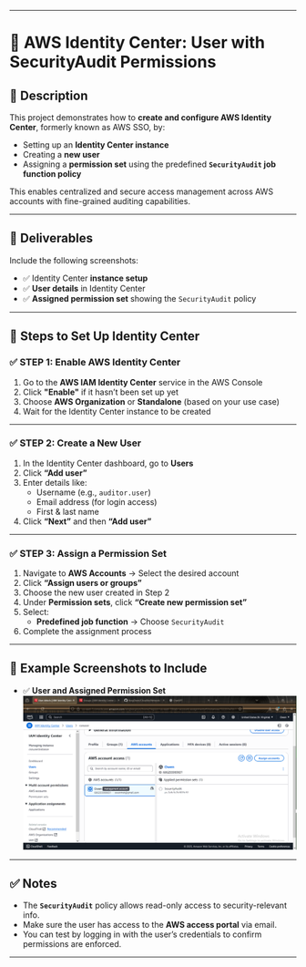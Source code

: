 
---

# 🔐 AWS Identity Center: User with SecurityAudit Permissions

## 📝 Description

This project demonstrates how to **create and configure AWS Identity Center**, formerly known as AWS SSO, by:

- Setting up an **Identity Center instance**
- Creating a **new user**
- Assigning a **permission set** using the predefined **`SecurityAudit` job function policy**

This enables centralized and secure access management across AWS accounts with fine-grained auditing capabilities.

---

## 🎯 Deliverables

Include the following screenshots:

- ✅ Identity Center **instance setup**
- ✅ **User details** in Identity Center
- ✅ **Assigned permission set** showing the `SecurityAudit` policy

---

## 🚀 Steps to Set Up Identity Center

### ✅ STEP 1: Enable AWS Identity Center

1. Go to the **AWS IAM Identity Center** service in the AWS Console  
2. Click **"Enable"** if it hasn’t been set up yet  
3. Choose **AWS Organization** or **Standalone** (based on your use case)  
4. Wait for the Identity Center instance to be created

---

### ✅ STEP 2: Create a New User

1. In the Identity Center dashboard, go to **Users**
2. Click **“Add user”**
3. Enter details like:
   - Username (e.g., `auditor.user`)
   - Email address (for login access)
   - First & last name
4. Click **“Next”** and then **“Add user”**

---

### ✅ STEP 3: Assign a Permission Set

1. Navigate to **AWS Accounts** → Select the desired account
2. Click **“Assign users or groups”**
3. Choose the new user created in Step 2
4. Under **Permission sets**, click **“Create new permission set”**
5. Select:
   - **Predefined job function** → Choose `SecurityAudit`
6. Complete the assignment process

---

## 📸 Example Screenshots to Include

- ✅ **User and Assigned Permission Set**   
  ![Permission Set](identity%20center.png)

---

## ✅ Notes

- The **`SecurityAudit`** policy allows read-only access to security-relevant info.
- Make sure the user has access to the **AWS access portal** via email.
- You can test by logging in with the user’s credentials to confirm permissions are enforced.

---
